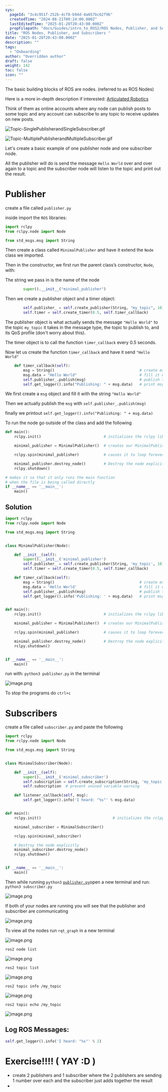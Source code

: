 ```yaml
---
sys:
  pageId: "3c4c951f-252b-4cf8-b94d-4a657bc62f9b"
  createdTime: "2024-08-21T00:24:00.000Z"
  lastEditedTime: "2025-01-28T20:43:00.000Z"
  propFilepath: "docs/Guides/intro_to_ROS2/ROS Nodes, Publisher, and Subscribers .md"
title: "ROS Nodes, Publisher, and Subscribers "
date: "2025-01-28T20:43:00.000Z"
description: ""
tags:
  - "Onboarding"
author: "Overridden author"
draft: false
weight: 142
toc: false
icon: ""
---
```


The basic building blocks of ROS are nodes. (referred to as ROS Nodes)

Here is a more in-depth description if interested: [Articulated Robotics](https://articulatedrobotics.xyz/tutorials/ready-for-ros/ros-overview#2-nodes)

Think of them as online accounts where any node can publish posts to some topic and any account can subscribe to any topic to receive updates on new posts.

![Topic-SinglePublisherandSingleSubscriber.gif](https://docs.ros.org/en/humble/_images/Topic-SinglePublisherandSingleSubscriber.gif)

![Topic-MultiplePublisherandMultipleSubscriber.gif](https://docs.ros.org/en/humble/_images/Topic-MultiplePublisherandMultipleSubscriber.gif)

Let's create a basic example of one publisher node and one subscriber node.

All the publisher will do is send the message `Hello World` over and over again to a topic and the subscriber node will listen to the topic and print out the result.

# Publisher

create a file called `publisher.py` 

inside import the `ROS` libraries:

```python
import rclpy
from rclpy.node import Node

from std_msgs.msg import String
```

Then create a class called `MinimalPublisher` and have it extend the `Node` class we imported.

Then in the constructor, we first run the parent class’s constructor, `Node`, with:

The string we pass in is the name of the node

```python
        super().__init__("minimal_publisher")
```

Then we create a publisher object and a timer object:

```python
        self.publisher_ = self.create_publisher(String, "my_topic", 10)
        self.timer = self.create_timer(0.5, self.timer_callback)
```

The publisher object is what actually sends the message `"Hello World"` to the topic `my_topic` it takes in the message type, the topic to publish to, and its QoS profile (don't worry about this).

The timer object is to call the function `timer_callback` every 0.5 seconds.

Now let us create the function `timer_callback` and have it send `"Hello World"`

```python
    def timer_callback(self):
        msg = String()                                      # create msg object
        msg.data = "Hello World"                            # fill it with data
        self.publisher_.publish(msg)                        # publish the message
        self.get_logger().info("Publishing: " + msg.data)   # print msg
```

We first create a `msg` object and fill it with the string `"Hello World"`

Then we actually publish the `msg` with `self.publisher_.publish(msg)`

finally we printout `self.get_logger().info("Publishing: " + msg.data)`

To run the node go outside of the class and add the following

```python
def main():
    rclpy.init()                            # initializes the rclpy library

    minimal_publisher = MinimalPublisher()  # creates our MinimalPublisher object

    rclpy.spin(minimal_publisher)           # causes it to loop forever

    minimal_publisher.destroy_node()        # Destroy the node explicitly
    rclpy.shutdown()

# makes it so that it only runs the main function
# when the file is being called directly
if __name__ == '__main__': 
    main()
```

## Solution

```python
import rclpy
from rclpy.node import Node

from std_msgs.msg import String


class MinimalPublisher(Node):

    def __init__(self):
        super().__init__('minimal_publisher')
        self.publisher_ = self.create_publisher(String, 'my_topic', 10)
        self.timer = self.create_timer(0.5, self.timer_callback)

    def timer_callback(self):
        msg = String()                                      # create msg object
        msg.data = 'Hello World'                            # fill it with data
        self.publisher_.publish(msg)                        # publish the message
        self.get_logger().info('Publishing: ' + msg.data)   # print msg


def main():
    rclpy.init()                            # initializes the rclpy library

    minimal_publisher = MinimalPublisher()  # creates our MinimalPublisher object

    rclpy.spin(minimal_publisher)           # causes it to loop forever

    minimal_publisher.destroy_node()        # Destroy the node explicitly
    rclpy.shutdown()


if __name__ == '__main__':
    main()
```

run with: `python3 publisher.py` in the terminal

![image.png](https://prod-files-secure.s3.us-west-2.amazonaws.com/d518164a-d88e-44d1-a4ee-3adb3bd8bce0/9214accb-ad5b-44f1-a31c-b3167c59138b/image.png?X-Amz-Algorithm=AWS4-HMAC-SHA256&X-Amz-Content-Sha256=UNSIGNED-PAYLOAD&X-Amz-Credential=ASIAZI2LB4667JH75DXU%2F20250705%2Fus-west-2%2Fs3%2Faws4_request&X-Amz-Date=20250705T033824Z&X-Amz-Expires=3600&X-Amz-Security-Token=IQoJb3JpZ2luX2VjEDIaCXVzLXdlc3QtMiJGMEQCIFRVVmz24%2Fjk6a0N2GvwcylWCNwwRZebzLSrzjUR8zkHAiB3EfxlyJp9X2G0W4TH9rQEB8X8%2BjEi5kE2dP4WDltqCSr%2FAwg7EAAaDDYzNzQyMzE4MzgwNSIMdcvpejtspsaH8bY1KtwDtobDxizwze713COhBC5h92mOo9OWMxaqzdYuu0Jfn4ZwowYDjMQwiWAmn%2F5iYzingUdQQoilM9zvCjoyGU8SC9S2ul5fQTL7pg9zA6idRxkd1YXcDKsfVVbVGdTOV%2FifdKS4fMXnTIr5X5e74bwkAEq0ilIbmC%2BBWNy5oSh8kALrUjME%2FwbAGMupw4x8rVCo948iqNd2O947ivpFZ2%2BsV6k8I2U2qka0lJHhdSgRA4hKuh0OGRjVx2AVvgg320ndQDCRQV3H4dTANYpSR2eaROr6Bqz%2Bjn%2FXf6t0sYZwHSWVCvHjxE39Iv9fsT95HfcWg4Dm0kdRDTHMCIl1KUu61gQTOnUV97pQGvMrgAr9HfJbD8q4RoBmxFSz3y8tu8%2FhrAEnTIGuNvevsKhB87RMuPh1%2BbbjRIFeeClVj2jfQ7oHDW%2B0dEHBsZYqfSl%2FbH1J1DG9RkckqhmuKsxItejCENhUInFJUloDvH3kCI68gPojzH2aD%2Fc8tEfWVHw77Gd3vc3v%2FeMh%2FUwZ0cayyFTD43DOfQQ7SLuY4pfplPHHvC0TVsW%2BcTnFN3BEQQ72kLgH9ukCK9IV8MlJasAfmZ1TnYOH3VGsqc25CbzJ%2FTh57TZrQMWwkaiw2tSArfcw2oaiwwY6pgFrj1RPM3Gxy4jMKitiGyXGN1lYazAGJPc2h6%2B4jyGSZob1ZuMT3iq1cubavsq63bar2qBHq%2FV7Z%2FbOLUjCYQyr5W8XLvjireiyIp3RSeEDqaoH0XnnW0HKOoc5yIKyf4JEIhotX9dU3ZkR8gSl1ZjaLfdJyQ5P0i4w0t2et7HnepGKrY0rVfDoKojDTIDIzPt1pRMspHOb7OncvRGY6BssdV2jcmO7&X-Amz-Signature=b397843d95eac2916ebad8e7385835615baaf812e8562cbd8a83fa3af4f24775&X-Amz-SignedHeaders=host&x-amz-checksum-mode=ENABLED&x-id=GetObject)

To stop the programs do `ctrl+c`

# Subscribers

create a file called `subscriber.py` and paste the following

```python
import rclpy
from rclpy.node import Node

from std_msgs.msg import String


class MinimalSubscriber(Node):

    def __init__(self):
        super().__init__('minimal_subscriber')
        self.subscription = self.create_subscription(String, 'my_topic', self.listener_callback, 10)
        self.subscription  # prevent unused variable warning

    def listener_callback(self, msg):
        self.get_logger().info('I heard: "%s"' % msg.data)


def main():
    rclpy.init()                                # initializes the rclpy library

    minimal_subscriber = MinimalSubscriber()

    rclpy.spin(minimal_subscriber)

    # Destroy the node explicitly
    minimal_subscriber.destroy_node()
    rclpy.shutdown()


if __name__ == '__main__':
    main()
```

Then while running `python3` [`publisher.py`](http://publisher.py/)open a new terminal and run: `python3 subscriber.py` 

![image.png](https://prod-files-secure.s3.us-west-2.amazonaws.com/d518164a-d88e-44d1-a4ee-3adb3bd8bce0/611fccf2-c738-4dbd-94e9-98f209092866/image.png?X-Amz-Algorithm=AWS4-HMAC-SHA256&X-Amz-Content-Sha256=UNSIGNED-PAYLOAD&X-Amz-Credential=ASIAZI2LB4667JH75DXU%2F20250705%2Fus-west-2%2Fs3%2Faws4_request&X-Amz-Date=20250705T033824Z&X-Amz-Expires=3600&X-Amz-Security-Token=IQoJb3JpZ2luX2VjEDIaCXVzLXdlc3QtMiJGMEQCIFRVVmz24%2Fjk6a0N2GvwcylWCNwwRZebzLSrzjUR8zkHAiB3EfxlyJp9X2G0W4TH9rQEB8X8%2BjEi5kE2dP4WDltqCSr%2FAwg7EAAaDDYzNzQyMzE4MzgwNSIMdcvpejtspsaH8bY1KtwDtobDxizwze713COhBC5h92mOo9OWMxaqzdYuu0Jfn4ZwowYDjMQwiWAmn%2F5iYzingUdQQoilM9zvCjoyGU8SC9S2ul5fQTL7pg9zA6idRxkd1YXcDKsfVVbVGdTOV%2FifdKS4fMXnTIr5X5e74bwkAEq0ilIbmC%2BBWNy5oSh8kALrUjME%2FwbAGMupw4x8rVCo948iqNd2O947ivpFZ2%2BsV6k8I2U2qka0lJHhdSgRA4hKuh0OGRjVx2AVvgg320ndQDCRQV3H4dTANYpSR2eaROr6Bqz%2Bjn%2FXf6t0sYZwHSWVCvHjxE39Iv9fsT95HfcWg4Dm0kdRDTHMCIl1KUu61gQTOnUV97pQGvMrgAr9HfJbD8q4RoBmxFSz3y8tu8%2FhrAEnTIGuNvevsKhB87RMuPh1%2BbbjRIFeeClVj2jfQ7oHDW%2B0dEHBsZYqfSl%2FbH1J1DG9RkckqhmuKsxItejCENhUInFJUloDvH3kCI68gPojzH2aD%2Fc8tEfWVHw77Gd3vc3v%2FeMh%2FUwZ0cayyFTD43DOfQQ7SLuY4pfplPHHvC0TVsW%2BcTnFN3BEQQ72kLgH9ukCK9IV8MlJasAfmZ1TnYOH3VGsqc25CbzJ%2FTh57TZrQMWwkaiw2tSArfcw2oaiwwY6pgFrj1RPM3Gxy4jMKitiGyXGN1lYazAGJPc2h6%2B4jyGSZob1ZuMT3iq1cubavsq63bar2qBHq%2FV7Z%2FbOLUjCYQyr5W8XLvjireiyIp3RSeEDqaoH0XnnW0HKOoc5yIKyf4JEIhotX9dU3ZkR8gSl1ZjaLfdJyQ5P0i4w0t2et7HnepGKrY0rVfDoKojDTIDIzPt1pRMspHOb7OncvRGY6BssdV2jcmO7&X-Amz-Signature=c5df434cbdcc5a4b29ba9882f4b1ce9b5a26ba3309ae4ed7c4f2a6cb9a26a866&X-Amz-SignedHeaders=host&x-amz-checksum-mode=ENABLED&x-id=GetObject)

If both of your nodes are running you will see that the publisher and subscriber are communicating

![image.png](https://prod-files-secure.s3.us-west-2.amazonaws.com/d518164a-d88e-44d1-a4ee-3adb3bd8bce0/eea428b5-1cf0-43bb-a30b-81cbaf6c5c78/image.png?X-Amz-Algorithm=AWS4-HMAC-SHA256&X-Amz-Content-Sha256=UNSIGNED-PAYLOAD&X-Amz-Credential=ASIAZI2LB4667JH75DXU%2F20250705%2Fus-west-2%2Fs3%2Faws4_request&X-Amz-Date=20250705T033824Z&X-Amz-Expires=3600&X-Amz-Security-Token=IQoJb3JpZ2luX2VjEDIaCXVzLXdlc3QtMiJGMEQCIFRVVmz24%2Fjk6a0N2GvwcylWCNwwRZebzLSrzjUR8zkHAiB3EfxlyJp9X2G0W4TH9rQEB8X8%2BjEi5kE2dP4WDltqCSr%2FAwg7EAAaDDYzNzQyMzE4MzgwNSIMdcvpejtspsaH8bY1KtwDtobDxizwze713COhBC5h92mOo9OWMxaqzdYuu0Jfn4ZwowYDjMQwiWAmn%2F5iYzingUdQQoilM9zvCjoyGU8SC9S2ul5fQTL7pg9zA6idRxkd1YXcDKsfVVbVGdTOV%2FifdKS4fMXnTIr5X5e74bwkAEq0ilIbmC%2BBWNy5oSh8kALrUjME%2FwbAGMupw4x8rVCo948iqNd2O947ivpFZ2%2BsV6k8I2U2qka0lJHhdSgRA4hKuh0OGRjVx2AVvgg320ndQDCRQV3H4dTANYpSR2eaROr6Bqz%2Bjn%2FXf6t0sYZwHSWVCvHjxE39Iv9fsT95HfcWg4Dm0kdRDTHMCIl1KUu61gQTOnUV97pQGvMrgAr9HfJbD8q4RoBmxFSz3y8tu8%2FhrAEnTIGuNvevsKhB87RMuPh1%2BbbjRIFeeClVj2jfQ7oHDW%2B0dEHBsZYqfSl%2FbH1J1DG9RkckqhmuKsxItejCENhUInFJUloDvH3kCI68gPojzH2aD%2Fc8tEfWVHw77Gd3vc3v%2FeMh%2FUwZ0cayyFTD43DOfQQ7SLuY4pfplPHHvC0TVsW%2BcTnFN3BEQQ72kLgH9ukCK9IV8MlJasAfmZ1TnYOH3VGsqc25CbzJ%2FTh57TZrQMWwkaiw2tSArfcw2oaiwwY6pgFrj1RPM3Gxy4jMKitiGyXGN1lYazAGJPc2h6%2B4jyGSZob1ZuMT3iq1cubavsq63bar2qBHq%2FV7Z%2FbOLUjCYQyr5W8XLvjireiyIp3RSeEDqaoH0XnnW0HKOoc5yIKyf4JEIhotX9dU3ZkR8gSl1ZjaLfdJyQ5P0i4w0t2et7HnepGKrY0rVfDoKojDTIDIzPt1pRMspHOb7OncvRGY6BssdV2jcmO7&X-Amz-Signature=052f1663e8c445c3daa5f148c792baa04d204e5c9d8feabf74a02ec9999b30c7&X-Amz-SignedHeaders=host&x-amz-checksum-mode=ENABLED&x-id=GetObject)

To view all the nodes run `rqt_graph` in a new terminal

![image.png](https://prod-files-secure.s3.us-west-2.amazonaws.com/d518164a-d88e-44d1-a4ee-3adb3bd8bce0/1d98e964-4318-4d62-b5c4-8c8f78368598/image.png?X-Amz-Algorithm=AWS4-HMAC-SHA256&X-Amz-Content-Sha256=UNSIGNED-PAYLOAD&X-Amz-Credential=ASIAZI2LB4667JH75DXU%2F20250705%2Fus-west-2%2Fs3%2Faws4_request&X-Amz-Date=20250705T033824Z&X-Amz-Expires=3600&X-Amz-Security-Token=IQoJb3JpZ2luX2VjEDIaCXVzLXdlc3QtMiJGMEQCIFRVVmz24%2Fjk6a0N2GvwcylWCNwwRZebzLSrzjUR8zkHAiB3EfxlyJp9X2G0W4TH9rQEB8X8%2BjEi5kE2dP4WDltqCSr%2FAwg7EAAaDDYzNzQyMzE4MzgwNSIMdcvpejtspsaH8bY1KtwDtobDxizwze713COhBC5h92mOo9OWMxaqzdYuu0Jfn4ZwowYDjMQwiWAmn%2F5iYzingUdQQoilM9zvCjoyGU8SC9S2ul5fQTL7pg9zA6idRxkd1YXcDKsfVVbVGdTOV%2FifdKS4fMXnTIr5X5e74bwkAEq0ilIbmC%2BBWNy5oSh8kALrUjME%2FwbAGMupw4x8rVCo948iqNd2O947ivpFZ2%2BsV6k8I2U2qka0lJHhdSgRA4hKuh0OGRjVx2AVvgg320ndQDCRQV3H4dTANYpSR2eaROr6Bqz%2Bjn%2FXf6t0sYZwHSWVCvHjxE39Iv9fsT95HfcWg4Dm0kdRDTHMCIl1KUu61gQTOnUV97pQGvMrgAr9HfJbD8q4RoBmxFSz3y8tu8%2FhrAEnTIGuNvevsKhB87RMuPh1%2BbbjRIFeeClVj2jfQ7oHDW%2B0dEHBsZYqfSl%2FbH1J1DG9RkckqhmuKsxItejCENhUInFJUloDvH3kCI68gPojzH2aD%2Fc8tEfWVHw77Gd3vc3v%2FeMh%2FUwZ0cayyFTD43DOfQQ7SLuY4pfplPHHvC0TVsW%2BcTnFN3BEQQ72kLgH9ukCK9IV8MlJasAfmZ1TnYOH3VGsqc25CbzJ%2FTh57TZrQMWwkaiw2tSArfcw2oaiwwY6pgFrj1RPM3Gxy4jMKitiGyXGN1lYazAGJPc2h6%2B4jyGSZob1ZuMT3iq1cubavsq63bar2qBHq%2FV7Z%2FbOLUjCYQyr5W8XLvjireiyIp3RSeEDqaoH0XnnW0HKOoc5yIKyf4JEIhotX9dU3ZkR8gSl1ZjaLfdJyQ5P0i4w0t2et7HnepGKrY0rVfDoKojDTIDIzPt1pRMspHOb7OncvRGY6BssdV2jcmO7&X-Amz-Signature=f00b83474f1f69994cd182b54f7358fcfd1f58e4d85ccc82f451b0d46c79e136&X-Amz-SignedHeaders=host&x-amz-checksum-mode=ENABLED&x-id=GetObject)

`ros2 node list`

![image.png](https://prod-files-secure.s3.us-west-2.amazonaws.com/d518164a-d88e-44d1-a4ee-3adb3bd8bce0/680ac8cf-e6d9-4164-9ece-5b9a6fccffee/image.png?X-Amz-Algorithm=AWS4-HMAC-SHA256&X-Amz-Content-Sha256=UNSIGNED-PAYLOAD&X-Amz-Credential=ASIAZI2LB4667JH75DXU%2F20250705%2Fus-west-2%2Fs3%2Faws4_request&X-Amz-Date=20250705T033824Z&X-Amz-Expires=3600&X-Amz-Security-Token=IQoJb3JpZ2luX2VjEDIaCXVzLXdlc3QtMiJGMEQCIFRVVmz24%2Fjk6a0N2GvwcylWCNwwRZebzLSrzjUR8zkHAiB3EfxlyJp9X2G0W4TH9rQEB8X8%2BjEi5kE2dP4WDltqCSr%2FAwg7EAAaDDYzNzQyMzE4MzgwNSIMdcvpejtspsaH8bY1KtwDtobDxizwze713COhBC5h92mOo9OWMxaqzdYuu0Jfn4ZwowYDjMQwiWAmn%2F5iYzingUdQQoilM9zvCjoyGU8SC9S2ul5fQTL7pg9zA6idRxkd1YXcDKsfVVbVGdTOV%2FifdKS4fMXnTIr5X5e74bwkAEq0ilIbmC%2BBWNy5oSh8kALrUjME%2FwbAGMupw4x8rVCo948iqNd2O947ivpFZ2%2BsV6k8I2U2qka0lJHhdSgRA4hKuh0OGRjVx2AVvgg320ndQDCRQV3H4dTANYpSR2eaROr6Bqz%2Bjn%2FXf6t0sYZwHSWVCvHjxE39Iv9fsT95HfcWg4Dm0kdRDTHMCIl1KUu61gQTOnUV97pQGvMrgAr9HfJbD8q4RoBmxFSz3y8tu8%2FhrAEnTIGuNvevsKhB87RMuPh1%2BbbjRIFeeClVj2jfQ7oHDW%2B0dEHBsZYqfSl%2FbH1J1DG9RkckqhmuKsxItejCENhUInFJUloDvH3kCI68gPojzH2aD%2Fc8tEfWVHw77Gd3vc3v%2FeMh%2FUwZ0cayyFTD43DOfQQ7SLuY4pfplPHHvC0TVsW%2BcTnFN3BEQQ72kLgH9ukCK9IV8MlJasAfmZ1TnYOH3VGsqc25CbzJ%2FTh57TZrQMWwkaiw2tSArfcw2oaiwwY6pgFrj1RPM3Gxy4jMKitiGyXGN1lYazAGJPc2h6%2B4jyGSZob1ZuMT3iq1cubavsq63bar2qBHq%2FV7Z%2FbOLUjCYQyr5W8XLvjireiyIp3RSeEDqaoH0XnnW0HKOoc5yIKyf4JEIhotX9dU3ZkR8gSl1ZjaLfdJyQ5P0i4w0t2et7HnepGKrY0rVfDoKojDTIDIzPt1pRMspHOb7OncvRGY6BssdV2jcmO7&X-Amz-Signature=0e2bed78433bb6610dba2ce2d6ac07f2ee44e819ed6f5138c54c008a46056361&X-Amz-SignedHeaders=host&x-amz-checksum-mode=ENABLED&x-id=GetObject)

`ros2 topic list`

![image.png](https://prod-files-secure.s3.us-west-2.amazonaws.com/d518164a-d88e-44d1-a4ee-3adb3bd8bce0/eee2ebe1-27ef-4a4a-96fb-2ca54126fb29/image.png?X-Amz-Algorithm=AWS4-HMAC-SHA256&X-Amz-Content-Sha256=UNSIGNED-PAYLOAD&X-Amz-Credential=ASIAZI2LB4667JH75DXU%2F20250705%2Fus-west-2%2Fs3%2Faws4_request&X-Amz-Date=20250705T033824Z&X-Amz-Expires=3600&X-Amz-Security-Token=IQoJb3JpZ2luX2VjEDIaCXVzLXdlc3QtMiJGMEQCIFRVVmz24%2Fjk6a0N2GvwcylWCNwwRZebzLSrzjUR8zkHAiB3EfxlyJp9X2G0W4TH9rQEB8X8%2BjEi5kE2dP4WDltqCSr%2FAwg7EAAaDDYzNzQyMzE4MzgwNSIMdcvpejtspsaH8bY1KtwDtobDxizwze713COhBC5h92mOo9OWMxaqzdYuu0Jfn4ZwowYDjMQwiWAmn%2F5iYzingUdQQoilM9zvCjoyGU8SC9S2ul5fQTL7pg9zA6idRxkd1YXcDKsfVVbVGdTOV%2FifdKS4fMXnTIr5X5e74bwkAEq0ilIbmC%2BBWNy5oSh8kALrUjME%2FwbAGMupw4x8rVCo948iqNd2O947ivpFZ2%2BsV6k8I2U2qka0lJHhdSgRA4hKuh0OGRjVx2AVvgg320ndQDCRQV3H4dTANYpSR2eaROr6Bqz%2Bjn%2FXf6t0sYZwHSWVCvHjxE39Iv9fsT95HfcWg4Dm0kdRDTHMCIl1KUu61gQTOnUV97pQGvMrgAr9HfJbD8q4RoBmxFSz3y8tu8%2FhrAEnTIGuNvevsKhB87RMuPh1%2BbbjRIFeeClVj2jfQ7oHDW%2B0dEHBsZYqfSl%2FbH1J1DG9RkckqhmuKsxItejCENhUInFJUloDvH3kCI68gPojzH2aD%2Fc8tEfWVHw77Gd3vc3v%2FeMh%2FUwZ0cayyFTD43DOfQQ7SLuY4pfplPHHvC0TVsW%2BcTnFN3BEQQ72kLgH9ukCK9IV8MlJasAfmZ1TnYOH3VGsqc25CbzJ%2FTh57TZrQMWwkaiw2tSArfcw2oaiwwY6pgFrj1RPM3Gxy4jMKitiGyXGN1lYazAGJPc2h6%2B4jyGSZob1ZuMT3iq1cubavsq63bar2qBHq%2FV7Z%2FbOLUjCYQyr5W8XLvjireiyIp3RSeEDqaoH0XnnW0HKOoc5yIKyf4JEIhotX9dU3ZkR8gSl1ZjaLfdJyQ5P0i4w0t2et7HnepGKrY0rVfDoKojDTIDIzPt1pRMspHOb7OncvRGY6BssdV2jcmO7&X-Amz-Signature=64179de808ac7837381977fd8cdbf076e966a6759cf4b540ee1b1a2be859da49&X-Amz-SignedHeaders=host&x-amz-checksum-mode=ENABLED&x-id=GetObject)

`ros2 topic info /my_topic`

![image.png](https://prod-files-secure.s3.us-west-2.amazonaws.com/d518164a-d88e-44d1-a4ee-3adb3bd8bce0/6288ef12-cb9e-406f-b9eb-65feed3a9011/image.png?X-Amz-Algorithm=AWS4-HMAC-SHA256&X-Amz-Content-Sha256=UNSIGNED-PAYLOAD&X-Amz-Credential=ASIAZI2LB4667JH75DXU%2F20250705%2Fus-west-2%2Fs3%2Faws4_request&X-Amz-Date=20250705T033824Z&X-Amz-Expires=3600&X-Amz-Security-Token=IQoJb3JpZ2luX2VjEDIaCXVzLXdlc3QtMiJGMEQCIFRVVmz24%2Fjk6a0N2GvwcylWCNwwRZebzLSrzjUR8zkHAiB3EfxlyJp9X2G0W4TH9rQEB8X8%2BjEi5kE2dP4WDltqCSr%2FAwg7EAAaDDYzNzQyMzE4MzgwNSIMdcvpejtspsaH8bY1KtwDtobDxizwze713COhBC5h92mOo9OWMxaqzdYuu0Jfn4ZwowYDjMQwiWAmn%2F5iYzingUdQQoilM9zvCjoyGU8SC9S2ul5fQTL7pg9zA6idRxkd1YXcDKsfVVbVGdTOV%2FifdKS4fMXnTIr5X5e74bwkAEq0ilIbmC%2BBWNy5oSh8kALrUjME%2FwbAGMupw4x8rVCo948iqNd2O947ivpFZ2%2BsV6k8I2U2qka0lJHhdSgRA4hKuh0OGRjVx2AVvgg320ndQDCRQV3H4dTANYpSR2eaROr6Bqz%2Bjn%2FXf6t0sYZwHSWVCvHjxE39Iv9fsT95HfcWg4Dm0kdRDTHMCIl1KUu61gQTOnUV97pQGvMrgAr9HfJbD8q4RoBmxFSz3y8tu8%2FhrAEnTIGuNvevsKhB87RMuPh1%2BbbjRIFeeClVj2jfQ7oHDW%2B0dEHBsZYqfSl%2FbH1J1DG9RkckqhmuKsxItejCENhUInFJUloDvH3kCI68gPojzH2aD%2Fc8tEfWVHw77Gd3vc3v%2FeMh%2FUwZ0cayyFTD43DOfQQ7SLuY4pfplPHHvC0TVsW%2BcTnFN3BEQQ72kLgH9ukCK9IV8MlJasAfmZ1TnYOH3VGsqc25CbzJ%2FTh57TZrQMWwkaiw2tSArfcw2oaiwwY6pgFrj1RPM3Gxy4jMKitiGyXGN1lYazAGJPc2h6%2B4jyGSZob1ZuMT3iq1cubavsq63bar2qBHq%2FV7Z%2FbOLUjCYQyr5W8XLvjireiyIp3RSeEDqaoH0XnnW0HKOoc5yIKyf4JEIhotX9dU3ZkR8gSl1ZjaLfdJyQ5P0i4w0t2et7HnepGKrY0rVfDoKojDTIDIzPt1pRMspHOb7OncvRGY6BssdV2jcmO7&X-Amz-Signature=646edb0da81b6270a812504a26565c4de20c0bed18f8ade4c40dcd7dc6a47bb8&X-Amz-SignedHeaders=host&x-amz-checksum-mode=ENABLED&x-id=GetObject)

`ros2 topic echo /my_topic`

![image.png](https://prod-files-secure.s3.us-west-2.amazonaws.com/d518164a-d88e-44d1-a4ee-3adb3bd8bce0/0a6fcb4d-422d-4a6c-a803-749ef4adf2c6/image.png?X-Amz-Algorithm=AWS4-HMAC-SHA256&X-Amz-Content-Sha256=UNSIGNED-PAYLOAD&X-Amz-Credential=ASIAZI2LB4667JH75DXU%2F20250705%2Fus-west-2%2Fs3%2Faws4_request&X-Amz-Date=20250705T033824Z&X-Amz-Expires=3600&X-Amz-Security-Token=IQoJb3JpZ2luX2VjEDIaCXVzLXdlc3QtMiJGMEQCIFRVVmz24%2Fjk6a0N2GvwcylWCNwwRZebzLSrzjUR8zkHAiB3EfxlyJp9X2G0W4TH9rQEB8X8%2BjEi5kE2dP4WDltqCSr%2FAwg7EAAaDDYzNzQyMzE4MzgwNSIMdcvpejtspsaH8bY1KtwDtobDxizwze713COhBC5h92mOo9OWMxaqzdYuu0Jfn4ZwowYDjMQwiWAmn%2F5iYzingUdQQoilM9zvCjoyGU8SC9S2ul5fQTL7pg9zA6idRxkd1YXcDKsfVVbVGdTOV%2FifdKS4fMXnTIr5X5e74bwkAEq0ilIbmC%2BBWNy5oSh8kALrUjME%2FwbAGMupw4x8rVCo948iqNd2O947ivpFZ2%2BsV6k8I2U2qka0lJHhdSgRA4hKuh0OGRjVx2AVvgg320ndQDCRQV3H4dTANYpSR2eaROr6Bqz%2Bjn%2FXf6t0sYZwHSWVCvHjxE39Iv9fsT95HfcWg4Dm0kdRDTHMCIl1KUu61gQTOnUV97pQGvMrgAr9HfJbD8q4RoBmxFSz3y8tu8%2FhrAEnTIGuNvevsKhB87RMuPh1%2BbbjRIFeeClVj2jfQ7oHDW%2B0dEHBsZYqfSl%2FbH1J1DG9RkckqhmuKsxItejCENhUInFJUloDvH3kCI68gPojzH2aD%2Fc8tEfWVHw77Gd3vc3v%2FeMh%2FUwZ0cayyFTD43DOfQQ7SLuY4pfplPHHvC0TVsW%2BcTnFN3BEQQ72kLgH9ukCK9IV8MlJasAfmZ1TnYOH3VGsqc25CbzJ%2FTh57TZrQMWwkaiw2tSArfcw2oaiwwY6pgFrj1RPM3Gxy4jMKitiGyXGN1lYazAGJPc2h6%2B4jyGSZob1ZuMT3iq1cubavsq63bar2qBHq%2FV7Z%2FbOLUjCYQyr5W8XLvjireiyIp3RSeEDqaoH0XnnW0HKOoc5yIKyf4JEIhotX9dU3ZkR8gSl1ZjaLfdJyQ5P0i4w0t2et7HnepGKrY0rVfDoKojDTIDIzPt1pRMspHOb7OncvRGY6BssdV2jcmO7&X-Amz-Signature=d07af560a3713c7e3becaef2a26f327e748c0daca096d97a44bad00489c17b0f&X-Amz-SignedHeaders=host&x-amz-checksum-mode=ENABLED&x-id=GetObject)

## Log ROS Messages:

```python
self.get_logger().info('I heard: "%s"' % 2)
```

# Exercise!!!! ( YAY :D )

- create 2 publishers and 1 subscriber where the 2 publishers are sending 1 number over each and the subscriber just adds together the result
- 
